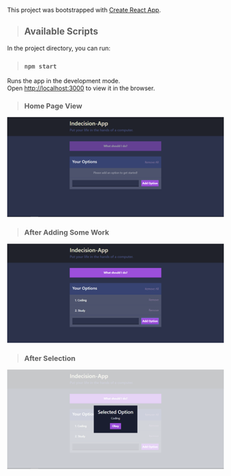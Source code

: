 This project was bootstrapped with [Create React App](https://github.com/facebook/create-react-app).

>## Available Scripts

In the project directory, you can run:

>### `npm start`

Runs the app in the development mode.<br>
Open [http://localhost:3000](http://localhost:3000) to view it in the browser.

> ### Home Page View
![](https://github.com/SohelRaja/indecision-app/blob/master/screenshots/indiHome.PNG)
> ### After Adding Some Work 
![](https://github.com/SohelRaja/indecision-app/blob/master/screenshots/indiAdd.PNG)
> ### After Selection 
![](https://github.com/SohelRaja/indecision-app/blob/master/screenshots/indiAfter.PNG)
